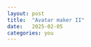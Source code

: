 ```yaml
---
layout: post
title:  "Avatar maker II"
date:   2025-02-05
categories: you
---
```


<div class="grid-container">
  <div class="canvas-manager">
    <div id="canvas"></div>
  </div>  
  <div id="image-container"></div>
</div>

<script type="module" src = '/blog/projects/avatar-maker/draggable.js'></script>
<script type="module" src = '/blog/projects/avatar-maker/canvasManager.js'></script>